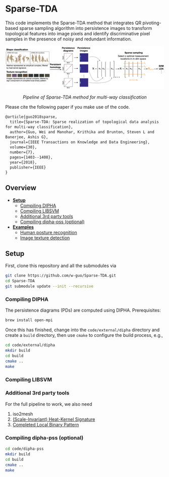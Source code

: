 # Sparse-TDA

This code implements the Sparse-TDA method that integrates QR pivoting-based sparse sampling algorithm into persistence images to transform topological features into image pixels and identify discriminative pixel samples in the presence of noisy and redundant information. 

![Pipeline](https://github.com/w-guo/Sparse-TDA/blob/master/Sparse_TDA_pipeline.png "Pipeline")

<p align="center">
    <em> Pipeline of Sparse-TDA method for multi-way classification</em>
</p>

Please cite the following paper if you make use of the code.

```
@article{guo2018sparse,
  title={Sparse-TDA: Sparse realization of topological data analysis for multi-way classification},
  author={Guo, Wei and Manohar, Krithika and Brunton, Steven L and Banerjee, Ashis G},
  journal={IEEE Transactions on Knowledge and Data Engineering},
  volume={30},
  number={7},
  pages={1403--1408},
  year={2018},
  publisher={IEEE}
}
```

## Overview

- **[Setup](#installation)**
  - [Compiling DIPHA](#compiling-dipha)
  - [Compiling LIBSVM](#compiling-libsvm)
  - [Additional 3rd party tools](#additional-3rd-party-tools)
  - [Compiling dipha-pss (optional)](#compiling-dipha-pss)
- **[Examples](#examples)**
  - [Human posture recognition](#human-posture-recognition)
  - [Image texture detection](#image-texture-detection)

## Setup

First, clone this repository and all the submodules via

```bash
git clone https://github.com/w-guo/Sparse-TDA.git
cd Sparse-TDA
git submodule update --init --recursive   
```

### Compiling DIPHA

The persistence diagrams (PDs) are computed using DIPHA. Prerequisites:

```bash
brew install open-mpi
```

Once this has finished, change into the ```code/external/dipha``` directory
and create a ```build``` directory, then use ```cmake``` to
configure the build process, e.g.,

```bash
cd code/external/dipha
mkdir build
cd build
cmake ..
make
```
### Compiling LIBSVM
### Additional 3rd party tools

For the full pipeline to work, we also need 

1. iso2mesh
2. [(Scale-Invariant) Heat-Kernel Signature](http://vision.mas.ecp.fr/Personnel/iasonas/code/sihks.zip)
3. [Completed Local Binary Pattern](http://www.comp.polyu.edu.hk/~cslzhang/code/CLBP.rar)
  
### Compiling dipha-pss (optional)

```bash
cd code/dipha-pss
mkdir build
cd build
cmake ..
make
```